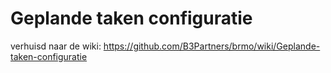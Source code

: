 # Geplande taken configuratie

verhuisd naar de wiki: https://github.com/B3Partners/brmo/wiki/Geplande-taken-configuratie
